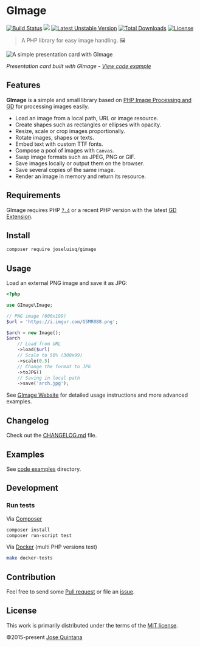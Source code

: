 # GImage

[![Build Status](https://github.com/joseluisq/gimage/actions/workflows/devel.yml/badge.svg?branch=master)](https://github.com/joseluisq/gimage/actions/workflows/devel.yml) [![](https://poser.pugx.org/joseluisq/gimage/version)](https://packagist.org/packages/joseluisq/gimage) [![Latest Unstable Version](https://poser.pugx.org/joseluisq/gimage/v/unstable)](//packagist.org/packages/joseluisq/gimage) [![Total Downloads](https://poser.pugx.org/joseluisq/gimage/downloads)](https://packagist.org/packages/joseluisq/gimage) [![License](https://poser.pugx.org/joseluisq/gimage/license)](https://packagist.org/packages/joseluisq/gimage)

> A PHP library for easy image handling. 🖼

![A simple presentation card with GImage](https://cloud.githubusercontent.com/assets/1700322/18941713/eed7fa34-85d8-11e6-8033-bf787e4aa236.png)

_Presentation card built with GImage - [View code example](https://joseluisq.github.io/gimage/examples/creating-a-presentation-card/)_

## Features

__GImage__ is a simple and small library based on [PHP Image Processing and GD](http://php.net/manual/en/book.image.php) for processing images easily.

- Load an image from a local path, URL or image resource.
- Create shapes such as rectangles or ellipses with opacity.
- Resize, scale or crop images proportionally.
- Rotate images, shapes or texts.
- Embed text with custom TTF fonts.
- Compose a pool of images with `Canvas`.
- Swap image formats such as JPEG, PNG or GIF.
- Save images locally or output them on the browser.
- Save several copies of the same image.
- Render an image in memory and return its resource.

## Requirements

GImage requires PHP [`7.4`](https://www.php.net/releases/7_4_0.php) or a recent PHP version with the latest [GD Extension](http://php.net/manual/en/book.image.php).

## Install

```sh
composer require joseluisq/gimage
```

## Usage

Load an external PNG image and save it as JPG:

```php
<?php

use GImage\Image;

// PNG image (600x199)
$url = 'https://i.imgur.com/G5MR088.png';

$arch = new Image();
$arch
    // Load from URL
    ->load($url)
    // Scale to 50% (300x99)
    ->scale(0.5)
    // Change the format to JPG
    ->toJPG()
    // Saving in local path
    ->save('arch.jpg');
```

See [GImage Website](https://bit.ly/gimage-php) for detailed usage instructions and more advanced examples.

## Changelog

Check out the [CHANGELOG.md](./CHANGELOG.md) file.

## Examples

See [code examples](./examples) directory.

## Development

### Run tests

Via [Composer](https://getcomposer.org/)

```sh
composer install
composer run-script test
```

Via [Docker](https://www.docker.com/) (multi PHP versions test)

```sh
make docker-tests
```

## Contribution

Feel free to send some [Pull request](https://github.com/joseluisq/gimage/pulls) or file an [issue](https://github.com/joseluisq/gimage/issues).

## License

This work is primarily distributed under the terms of the [MIT license](LICENSE-MIT).

©2015-present [Jose Quintana](https://joseluisq.net)
